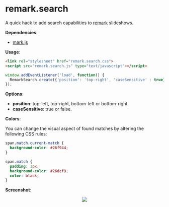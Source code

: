 # remark.search

A quick hack to add search capabilities to [remark](https://github.com/gnab/remark) slideshows. 

**Dependencies**: 
  * [mark.js](https://markjs.io/)

**Usage**: 

```html
<link rel="stylesheet" href="remark.search.css">
<script src="remark.search.js" type="text/javascript"></script>
```

```javascript
window.addEventListener('load', function() {
  RemarkSearch.create({'position': 'top-right', 'caseSensitive' : true});
});
```

**Options**:
  * **position**: top-left, top-right, bottom-left or bottom-right.
  * **caseSensitive**: true or false.

**Colors**:

You can change the visual aspect of found matches by altering the following CSS rules:

```css
span.match.current-match {
  background-color: #26f944;
}

span.match {
  padding: 1px;
  background-color: #26dcf9;
  color: black;
}
```

**Screenshot**:

<p align="center">
<img src="https://cdn.pbrd.co/images/GQWEGvX.png">
</p>
